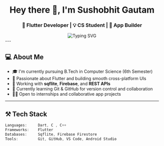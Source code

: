<h1 align="center">Hey there 👋, I'm Sushobhit Gautam</h1>
<h3 align="center">🚀 Flutter Developer | 💡 CS Student | 📱 App Builder</h3>

<div align="center">
  <img src="https://readme-typing-svg.demolab.com?font=Fira+Code&size=20&pause=1000&color=00FFAB&width=500&lines=Flutter+Developer;UI%2FUX+Lover;Building+beautiful+mobile+apps;Learning+Git%2C+Firebase%2C+APIs" alt="Typing SVG" />
</div>
---

## 💻 About Me

- 🎓 I'm currently pursuing B.Tech in Computer Science (6th Semester)
- 📱 Passionate about Flutter and building smooth cross-platform UIs
- 🔧 Working with **sqflite**, **Firebase**, and **REST APIs**
- 🌱 Currently learning Git & GitHub for version control and collaboration
- 👨‍💻 Open to internships and collaborative app projects

---

## ⚒️ Tech Stack

```dart
Languages:     Dart, C , C++
Frameworks:    Flutter
Databases:     Sqflite, Firebase Firestore
Tools:         Git, GitHub, VS Code, Android Studio




